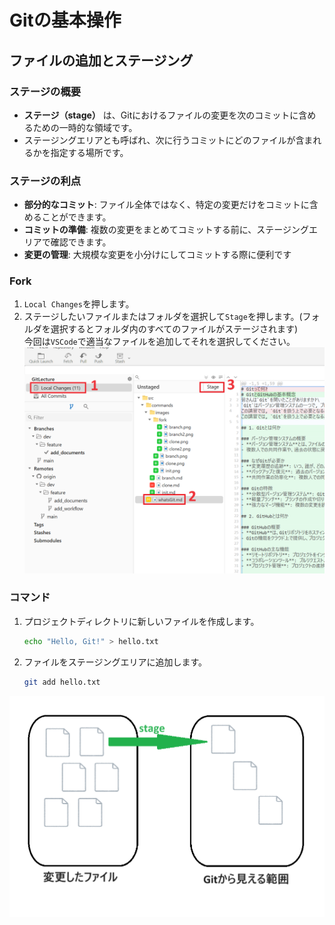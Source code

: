 # Gitの基本操作
## ファイルの追加とステージング
### ステージの概要
- **ステージ（stage）** は、Gitにおけるファイルの変更を次のコミットに含めるための一時的な領域です。
- ステージングエリアとも呼ばれ、次に行うコミットにどのファイルが含まれるかを指定する場所です。

### ステージの利点
- **部分的なコミット**: ファイル全体ではなく、特定の変更だけをコミットに含めることができます。
- **コミットの準備**: 複数の変更をまとめてコミットする前に、ステージングエリアで確認できます。
- **変更の管理**: 大規模な変更を小分けにしてコミットする際に便利です

### Fork
1. `Local Changes`を押します。
2. ステージしたいファイルまたはフォルダを選択して`Stage`を押します。(フォルダを選択するとフォルダ内のすべてのファイルがステージされます)\
今回は`VSCode`で適当なファイルを追加してそれを選択してください。
![Fork-stage](./images/fork/stage.png)

### コマンド
1. プロジェクトディレクトリに新しいファイルを作成します。
    ```sh
    echo "Hello, Git!" > hello.txt
    ```
2. ファイルをステージングエリアに追加します。
    ```sh
    git add hello.txt
    ```
![Stage](./images/stage.png)
